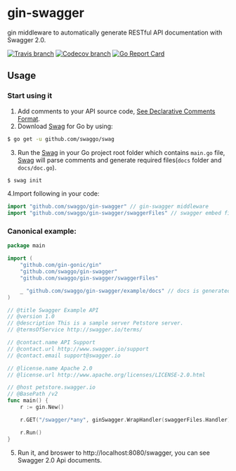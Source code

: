 # gin-swagger

gin middleware to automatically generate RESTful API documentation with Swagger 2.0.

[![Travis branch](https://img.shields.io/travis/swaggo/gin-swagger/master.svg)](https://travis-ci.org/swaggo/gin-swagger)
[![Codecov branch](https://img.shields.io/codecov/c/github/swaggo/gin-swagger/master.svg)](https://codecov.io/gh/swaggo/gin-swagger)
[![Go Report Card](https://goreportcard.com/badge/github.com/swaggo/gin-swagger)](https://goreportcard.com/report/github.com/swaggo/gin-swagger)


## Usage

### Start using it
1. Add comments to your API source code, [See Declarative Comments Format](https://github.com/swaggo/swag#declarative-comments-format).
2. Download [Swag](https://github.com/swaggo/swag) for Go by using:
```sh
$ go get -u github.com/swaggo/swag
```

3. Run the [Swag](https://github.com/swaggo/swag) in your Go project root folder which contains `main.go` file, [Swag](https://github.com/swaggo/swag) will parse comments and generate required files(`docs` folder and `docs/doc.go`).
```sh
$ swag init
```
4.Import following in your code:

```go
import "github.com/swaggo/gin-swagger" // gin-swagger middleware
import "github.com/swaggo/gin-swagger/swaggerFiles" // swagger embed files

```

### Canonical example:

```go
package main

import (
	"github.com/gin-gonic/gin"
	"github.com/swaggo/gin-swagger"
	"github.com/swaggo/gin-swagger/swaggerFiles"

	_ "github.com/swaggo/gin-swagger/example/docs" // docs is generated by Swag CLI, you have to import it.
)

// @title Swagger Example API
// @version 1.0
// @description This is a sample server Petstore server.
// @termsOfService http://swagger.io/terms/

// @contact.name API Support
// @contact.url http://www.swagger.io/support
// @contact.email support@swagger.io

// @license.name Apache 2.0
// @license.url http://www.apache.org/licenses/LICENSE-2.0.html

// @host petstore.swagger.io
// @BasePath /v2
func main() {
	r := gin.New()

	r.GET("/swagger/*any", ginSwagger.WrapHandler(swaggerFiles.Handler))

	r.Run()
}
```

5. Run it, and broswer to http://localhost:8080/swagger, you can see Swagger 2.0 Api documents.
